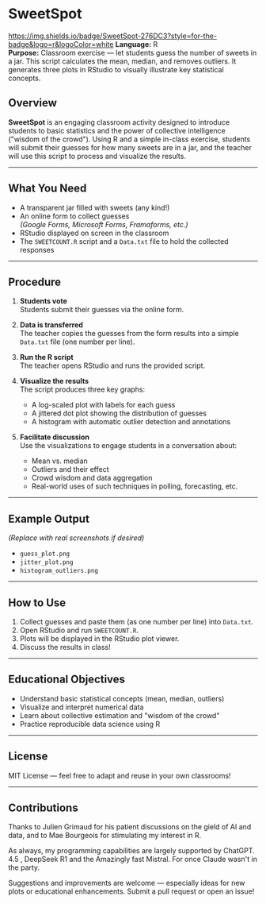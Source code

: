 # SweetSpot
https://img.shields.io/badge/SweetSpot-276DC3?style=for-the-badge&logo=r&logoColor=white
**Language:** R  
**Purpose:** Classroom exercise — let students guess the number of sweets in a jar. This script calculates the mean, median, and removes outliers. It generates three plots in RStudio to visually illustrate key statistical concepts.

## Overview

**SweetSpot** is an engaging classroom activity designed to introduce students to basic statistics and the power of collective intelligence ("wisdom of the crowd"). Using R and a simple in-class exercise, students will submit their guesses for how many sweets are in a jar, and the teacher will use this script to process and visualize the results.

---

## What You Need

- A transparent jar filled with sweets (any kind!)
- An online form to collect guesses  
  *(Google Forms, Microsoft Forms, Framaforms, etc.)*
- RStudio displayed on screen in the classroom
- The `SWEETCOUNT.R` script and a `Data.txt` file to hold the collected responses

---

## Procedure

1. **Students vote**  
   Students submit their guesses via the online form.

2. **Data is transferred**  
   The teacher copies the guesses from the form results into a simple `Data.txt` file (one number per line).

3. **Run the R script**  
   The teacher opens RStudio and runs the provided script.

4. **Visualize the results**  
   The script produces three key graphs:
   - A log-scaled plot with labels for each guess
   - A jittered dot plot showing the distribution of guesses
   - A histogram with automatic outlier detection and annotations

5. **Facilitate discussion**  
   Use the visualizations to engage students in a conversation about:
   - Mean vs. median
   - Outliers and their effect
   - Crowd wisdom and data aggregation
   - Real-world uses of such techniques in polling, forecasting, etc.

---

## Example Output

*(Replace with real screenshots if desired)*

- `guess_plot.png`  
- `jitter_plot.png`  
- `histogram_outliers.png`

---

## How to Use

1. Collect guesses and paste them (as one number per line) into `Data.txt`.
2. Open RStudio and run `SWEETCOUNT.R`.
3. Plots will be displayed in the RStudio plot viewer.
4. Discuss the results in class!

---

## Educational Objectives

- Understand basic statistical concepts (mean, median, outliers)
- Visualize and interpret numerical data
- Learn about collective estimation and "wisdom of the crowd"
- Practice reproducible data science using R

---

## License

MIT License — feel free to adapt and reuse in your own classrooms!

---

## Contributions
Thanks to Julien Grimaud for his patient discussions on the gield of AI and data, and to Mae Bourgeois for stimulating my interest in R.

As always, my programming capabilities are largely supported by ChatGPT. 4.5 , DeepSeek R1 and the Amazingly fast Mistral. For once Claude wasn't in the party. 

Suggestions and improvements are welcome — especially ideas for new plots or educational enhancements. Submit a pull request or open an issue!
